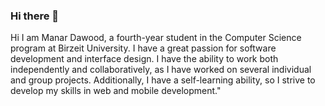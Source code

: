 ### Hi there 👋
<!DOCTYPE html>
<html lang="en">
<head>
    <meta charset="UTF-8">
    <meta name="me" content="width=device-width, initial-scale=1.0">
</head>
<body>
    <p>Hi I am Manar Dawood, a fourth-year student in the Computer Science program at Birzeit University. I have a great passion for software development and interface design. I have the ability to work both independently and collaboratively, as I have worked on several individual and group projects. Additionally, I have a self-learning ability, so I strive to develop my skills in web and mobile development."
    </p>
</body>
</html>
